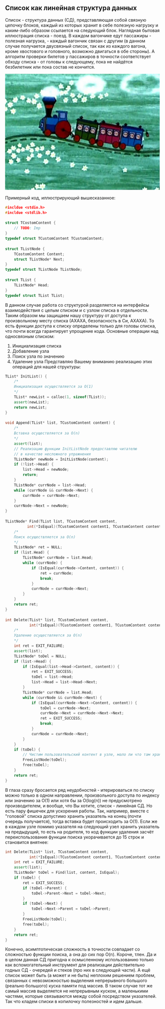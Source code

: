 
## Список как линейная структура данных
Список - структура данных (СД), представляющая собой связную цепочку блоков, каждый из которых хранит в себе полезную нагрузку и каким-либо образом ссылается на следующий блок. Наглядная бытовая иллюстрация списка - поезд. В каждом вагончике едут пассажиры - полезная нагрузка, - каждый вагончик связан с другим (в данном случае получается двусвязный список, так как из каждого вагона, кроме хвостового и головного, возможно двигаться в обе стороны). А алгоритм проверки билетов у пассажиров в точности соответствует обходу списка - от головы к следующему, пока не найдётся безбилетник или пока состав не кончится. 
<p align="center">
<img src="images/train.jpg" alt="Аналогия устройства списка" title="Паровозик из Ромашкова">
</p>

Примерный код, иллюстрирующий вышесказанное:
```c++
#incldue <stdio.h>
#incldue <stdlib.h>

struct TCostomContent {
	// TODO: Imp
}
typedef struct TCustomContent TCustomContent;

struct TListNode {
	TCostomContent Content;
	struct TListNode* Next;
}
typedef struct TListNode TListNode;

struct TList {
	TListNode* Head;
}
typedef struct TList TList;
```
В данном случае работа со структурой разделяется на интерфейсы взаимодействия с целым списком и с узлом списка в отдельности. Таким образом мы защищаем нашу структуру от доступа к произвольному месту списка (АХАХА, безопасность в Си, АХАХА). То есть функции доступа к списку определены только для головы списка, что почти всегда гарантирует упрощение кода. 
Основные операции над односвязным списком: 
1. Инициализация списка
2. Добавление  узла
3.  Поиск узла по значению
4. Удаление узла
Представляю Вашему вниманию реализацию этих операций для нашей структуры:
```c++
TList* InitList() {
	/*
	Инициализация осуществляется за O(1)
	*/
	TList* newList = calloc(1, sizeof(TList));
	assert(newList);
	return newList;
}

void Append(TList* list, TCustomContent content) {
	/*
	Вставка осуществляется за O(n)
	*/
	assert(list);
	// Реализацию функции InitListNode предоставляю читателю
	// в качестве несложного упражнения
	TListNode* newNode = InitListNode(content);
	if (!list->Head) {
		list->Head = newNode;
		return;
	}
	TListNode* currNode = list->Head;
	while (currNode && currNode->Next) {
		currNode = currNode->Next;
	}	
	currNode->Next = newNode;
}

TListNode* Find(TList list, TCustomContent content, 
		  int(*IsEqual)(TCustomContent content1, TCustomContent content2)) {
	/*
	Поиск осуществляется за O(n)
	*/
	TListNode* ret = NULL;
	if (list.Head) {
		TListNode* currNode = list.Head;
		while (currNode) {
			if (IsEqual(currNode->Content, content)) {
				ret = currNode;
				break;
			}
			currNode = currNode->Next;
		}
	}
	return ret;
}

int Delete(TList* list, TCustomContent content,  
		   int(*IsEqual)(TCustomContent content1, TCustomContent content2)) {
	/*
	Удаление осуществляется за O(n)
	*/
	int ret = EXIT_FAILURE;
	assert(list);
	TListNode* toDel = NULL;
	if (list->Head) {
		if (IsEqual(list->Head->Content, content)) {
			ret = EXIT_SUCCESS;
			toDel = list->Head;
			list->Head = list->Head->Next;
		}
		TListNode* currNode = list.Head;
		while (currNode && currNode->Next) {
			if (IsEqual(currNode->Next->Content, content)) {
				toDel = currNode->Next;
				currNode->Next = currNode->Next->Next;
				ret = EXIT_SUCCESS;
				break;
			}
			currNode = currNode->Next;
		}
	}
	if (toDel) {
		// Чистим пользовательский контент в узле, мало ли что там хранится 
		FreeListNode(toDel);
		free(toDel);
	}
	return ret;
}
```

В глаза сразу бросается ряд неудобностей - итерироваться по списку можно только в одном направлении, произвольного доступа по индексу или значению за O(1) или хотя бы за O(log(n)) не предусмотрено производителем, и вообще, что Вы хотите, список - линейная СД. Но есть пару фишечек для ускорения работы. Так, например, вместе с "головой" списка допустимо хранить указатель на конец (почти очередь получается), тогда вставка будет происходить за O(1). Если же в каждом узле помимо указателя на следующий узел хранить указатель на предыдущий, то есть на родителя, то код функции удаления засчёт переиспользования функции поиска укорачивается до 15 строк и становится внятнее:
```c++
int Delete(TList* list, TCustomContent content,
           int(*IsEqual)(TCustomContent content1, TCustomContent content2)) {
	int ret = EXIT_FAILURE;
	assert(list);
	TListNode* toDel = Find(list, content, IsEqual);
	if (toDel) {
		ret = EXIT_SUCCESS;
		if (toDel->Parent) {
			toDel->Parent->Next = toDel->Next; 
		}
		if (toDel->Next) {
			toDel->Next->Parent = toDel->Parent;
		}
		FreeListNode(toDel);
		free(toDel);
	}
	return ret;	
}
```
Конечно, асимптотическая сложность в точности совпадает со сложностью функции поиска, а она до сих пор O(n). Короче, тлен. Да и в целом данная СД пригодна к осмысленному использованию только как вспомогательный инструмент для реализации действительно годных СД - очередей и стеков (про них в следующей части). А ещё список может быть (а может и не быть) неплохим решением проблем, связанных с невозможностью выделения непрерывного большого (реально большого) куска памяти под массив. В таком случае тот же самый массив выделяется не непрерывным куском, а маленькими частями, которые связываются между собой посредством указателей. Так что кладем списки в копилочку полезностей и идем дальше.

